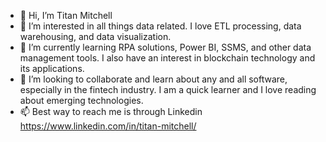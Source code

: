 - 👋 Hi, I’m Titan Mitchell
- 👀 I’m interested in all things data related. I love ETL processing, data warehousing, and data visualization.
- 🌱 I’m currently learning RPA solutions, Power BI, SSMS, and other data management tools. I also have an interest in blockchain technology and its applications.
- 💞️ I’m looking to collaborate and learn about any and all software, especially in the fintech industry. I am a quick learner and I love reading about emerging technologies.
- 📫 Best way to reach me is through Linkedin https://www.linkedin.com/in/titan-mitchell/
